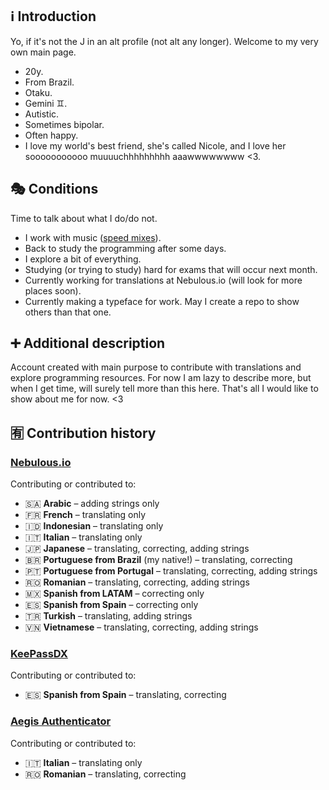 ## ℹ️ Introduction
Yo, if it's not the J in an alt profile (not alt any longer). Welcome to my very own main page.
- 20y.
- From Brazil.
- Otaku.
- Gemini ♊️.
- Autistic.
- Sometimes bipolar.
- Often happy.
- I love my world's best friend, she's called Nicole, and I love her sooooooooooo muuuuchhhhhhhhh aaawwwwwwww <3.

## 🎭 Conditions
Time to talk about what I do/do not.
- I work with music ([speed mixes](https://www.youtube.com/@Altimixes)).
- Back to study the programming after some days.
- I explore a bit of everything.
- Studying (or trying to study) hard for exams that will occur next month.
- Currently working for translations at Nebulous.io (will look for more places soon).
- Currently making a typeface for work. May I create a repo to show others than that one.

## ➕ Additional description
Account created with main purpose to contribute with translations and explore programming resources. For now I am lazy to describe more, but when I get time, will surely tell more than this here. That's all I would like to show about me for now. <3

## 🈶 Contribution history
### [Nebulous.io](https://github.com/simplicialsoftware/nebulous-translations)
Contributing or contributed to:
- 🇸🇦 **Arabic** – adding strings only
- 🇫🇷 **French** – translating only
- 🇮🇩 **Indonesian** – translating only
- 🇮🇹 **Italian** – translating only
- 🇯🇵 **Japanese** – translating, correcting, adding strings
- 🇧🇷 **Portuguese from Brazil** (my native!) – translating, correcting
- 🇵🇹 **Portuguese from Portugal** – translating, correcting, adding strings
- 🇷🇴 **Romanian** – translating, correcting, adding strings
- 🇲🇽 **Spanish from LATAM** – correcting only
- 🇪🇸 **Spanish from Spain** – correcting only
- 🇹🇷 **Turkish** – translating, adding strings
- 🇻🇳 **Vietnamese** – translating, correcting, adding strings

### [KeePassDX](https://github.com/keepassx/keepassx)
Contributing or contributed to:
- 🇪🇸 **Spanish from Spain** – translating, correcting

### [Aegis Authenticator](https://github.com/beemdevelopment/Aegis)
Contributing or contributed to:
- 🇮🇹 **Italian** – translating only
- 🇷🇴 **Romanian** – translating, correcting
